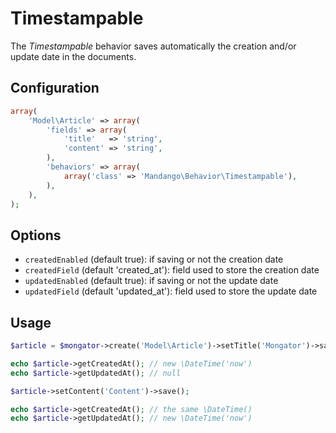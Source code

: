 Timestampable
=============

The *Timestampable* behavior saves automatically the creation and/or update date in the documents.

Configuration
-------------

```php
array(
    'Model\Article' => array(
        'fields' => array(
            'title'   => 'string',
            'content' => 'string',
        ),
        'behaviors' => array(
            array('class' => 'Mandango\Behavior\Timestampable'),
        ),
    ),
);

```

Options
-------

* ```createdEnabled``` (default true): if saving or not the creation date
* ```createdField``` (default 'created_at'): field used to store the creation date
* ```updatedEnabled``` (default true): if saving or not the update date
* ```updatedField``` (default 'updated_at'): field used to store the update date


Usage
-----

```php
$article = $mongator->create('Model\Article')->setTitle('Mongator')->save();

echo $article->getCreatedAt(); // new \DateTime('now')
echo $article->getUpdatedAt(); // null

$article->setContent('Content')->save();

echo $article->getCreatedAt(); // the same \DateTime()
echo $article->getUpdatedAt(); // new \DateTime('now')
```